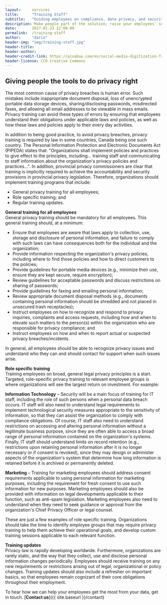 ```yaml
---
layout:     services
title:      "Training Staff"
subtitle:   "Guiding employees on compliance, data privacy, and security."
description: Make people part of the solution; raise your employees' security awareness. With the right training, employees become an organization's strongest security asset."
date:       2017-01-23 12:00:00
permalink:  /training-staff
author:     "dario"
header-img: "img/training-staff.jpg"
header-title:
header-author:
header-credit-link: https://pixabay.com/en/social-media-digitization-faces-2528410/
header-license: CC0 Creative Commons
---
```


## Giving people the tools to do privacy right
The most common cause of privacy breaches is human error. Such mistakes include inappropriate document disposal, loss of unencrypted portable data storage devices, sharing/disclosing passwords, misdirected faxes, and allowing all email addresses to be viewable in mass emails. Privacy training can avoid these types of errors by ensuring that employees understand their obligations under applicable laws and policies, as well as how these laws and policies apply to their every day activities.

In addition to being good practice, to avoid privacy breaches, privacy training is required by law in some countries, Canada being one such country. The Personal Information Protection and Electronic Documents Act (PIPEDA) states that: "Organizations shall implement policies and practices to give effect to the principles, including… training staff and communicating to staff information about the organization's privacy policies and practices...". In addition, provincial privacy commissioners are clear that training is implicitly required to achieve the accountability and security provisions in provincial privacy legislation. Therefore, organizations should implement training programs that include: 

- General privacy training for all employees;
- Role specific training; and 
- Regular training updates.

**General training for all employees**  
General privacy training should be mandatory for all employees. This general training should, at a minimum:

- Ensure that employees are aware that laws apply to collection, use, storage and disclosure of personal information, and failure to comply with such laws can have consequences both for the individual and the organization; 
- Provide information respecting the organization's privacy policies, including where to find those policies and how to direct customers to the policies; 
- Provide guidelines for portable media devices (e.g., minimize their use, ensure they are kept secure, require encryption); 
- Review guidelines for acceptable passwords and discuss restrictions on sharing of passwords; 
- Provide guidelines for faxing and emailing personal information; 
- Review appropriate document disposal methods (e.g., documents containing personal information should be shredded and not placed in unsecured trash receptacles); 
- Instruct employees on how to recognize and respond to privacy inquiries, complaints and access requests, including how and when to elevate such matters to the person(s) within the organization who are responsible for privacy compliance; and 
- Instruct employees on how and when to report actual or suspected privacy breaches/incidents.

In general, all employees should be able to recognize privacy issues and understand who they can and should contact for support when such issues arise.

**Role specific training**  
Training employees on broad, general legal privacy principles is a start. Targeted, role-specific privacy training to relevant employee groups is where organizations will see the largest return on investment. For example:

**Information Technology** – Security will be a main focus of training for IT staff, including the role of such persons when a personal data breach occurs. IT staff will also need to understand legal requirements to implement technological security measures appropriate to the sensitivity of information, so that they can assist the organization to comply with compliance obligations. Of course, IT staff also need to understand restrictions on accessing and altering personal information without a legitimate business purpose, since they are often able to access a broad range of personal information contained on the organization's systems. Finally, IT staff should understand limits on record retention (e.g., restrictions upon retaining personal information after it is no longer necessary or if consent is revoked), since they may design or administer aspects of the organization's system that determine how long information is retained before it is archived or permanently deleted.

**Marketing** – Training for marketing employees should address consent requirements applicable to using personal information for marketing purposes, including the requirement for fresh consent to use such information for new purposes. Marketing employees should also be provided with information on legal developments applicable to their function, such as anti-spam legislation. Marketing employees also need to understand when they need to seek guidance or approval from the organization's Chief Privacy Officer or legal counsel.

These are just a few examples of role specific training. Organizations should take the time to identify employee groups that may require privacy training to help them achieve their operational goals, and develop custom training sessions applicable to each relevant function.

**Training updates**  
Privacy law is rapidly developing worldwide. Furthermore, organizations are rarely static, and the way that they collect, use and disclose personal information changes periodically. Employees should receive training on any new requirements or restrictions arising out of legal, organizational or policy changes. Training updates should also include a refresher on important basics, so that employees remain cognizant of their core obligations throughout their employment.

To hear how we can help your employees get the most from your data, get in touch. [**Contact us**]({{ site.baseurl }}/contact)
